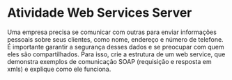 # Atividade Web Services Server

Uma empresa precisa se comunicar com outras para enviar informações pessoais sobre seus clientes, como nome, endereço e número de telefone. É importante garantir a segurança desses dados e se preocupar com quem eles são compartilhados. 
Para isso, crie a estrutura de um web service, que demonstra exemplos de comunicação SOAP (requisição e resposta em xmls) e explique como ele funciona.  